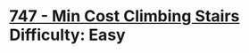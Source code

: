 # [747 - Min Cost Climbing Stairs](https://leetcode.com/problems/min-cost-climbing-stairs/) </br> Difficulty: Easy